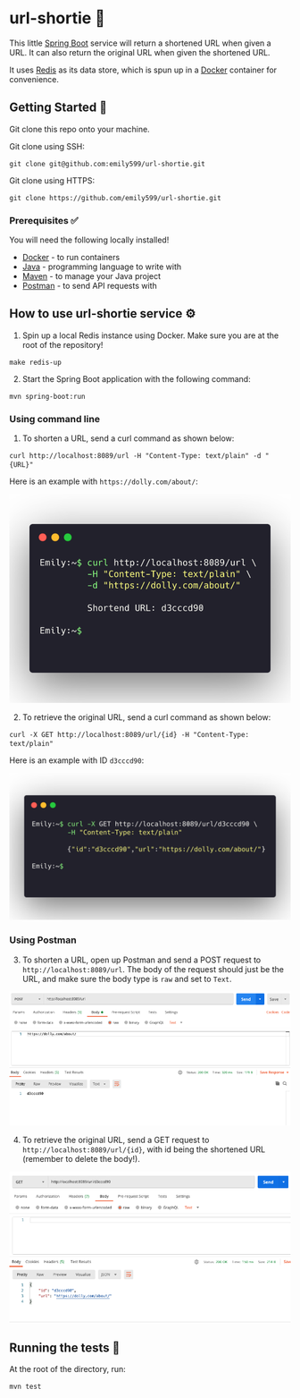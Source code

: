 # url-shortie 📏

This little [Spring Boot](https://spring.io/projects/spring-boot) service will return a shortened URL when given a URL. It can also return the original URL when given the shortened URL. 

It uses [Redis](https://redis.io/) as its data store, which is spun up in a [Docker](https://www.docker.com/) container for convenience. 

## Getting Started 🏁

Git clone this repo onto your machine.

Git clone using SSH:
```shell script
git clone git@github.com:emily599/url-shortie.git
```

Git clone using HTTPS:
```shell script
git clone https://github.com/emily599/url-shortie.git
```

### Prerequisites ✅
You will need the following locally installed! 

- [Docker](https://www.docker.com/) - to run containers
- [Java](https://www.java.com/en/) - programming language to write with
- [Maven](https://maven.apache.org/) - to manage your Java project
- [Postman](https://www.postman.com/) - to send API requests with 

## How to use url-shortie service ⚙️

1. Spin up a local Redis instance using Docker. Make sure you are at the root of the repository!
```shell script
make redis-up
```
2. Start the Spring Boot application with the following command:
```
mvn spring-boot:run
```
### Using command line 
1. To shorten a URL, send a curl command as shown below:
```
curl http://localhost:8089/url -H "Content-Type: text/plain" -d "{URL}"
```
Here is an example with `https://dolly.com/about/`:

![curlGetId](images/curlGetId.png?raw=true)

2. To retrieve the original URL, send a curl command as shown below:
```
curl -X GET http://localhost:8089/url/{id} -H "Content-Type: text/plain"
```
Here is an example with ID `d3cccd90`:

![curlGetId](images/curlGetUrl.png?raw=true)

### Using Postman

3. To shorten a URL, open up Postman and send a POST request to `http://localhost:8089/url`. The body of the request should just be the URL, and make sure the body type is `raw` and set to `Text`.

![getIdFromUrl](images/getIdFromUrl.png?raw=true)

4. To retrieve the original URL, send a GET request to `http://localhost:8089/url/{id}`, with id being the shortened URL (remember to delete the body!).

![getUrlFromId](images/getUrlFromId.png?raw=true)


## Running the tests 🧪

At the root of the directory, run:
```
mvn test
```
